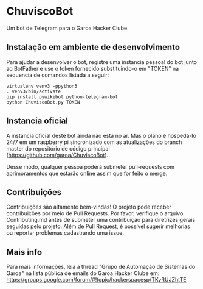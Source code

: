 # ChuviscoBot

Um bot de Telegram para o Garoa Hacker Clube.

## Instalação em ambiente de desenvolvimento

Para ajudar a desenvolver o bot, registre uma instancia pessoal do bot junto ao BotFather e use o token fornecido substituindo-o em "TOKEN" na sequencia de comandos listada a seguir:

```
virtualenv venv3 -ppython3
. venv3/bin/activate
pip install pywikibot python-telegram-bot
python ChuviscoBot.py TOKEN
```

## Instancia oficial

A instancia oficial deste bot ainda não está no ar. Mas o plano é hospedá-lo 24/7 em um raspberry pi sincronizado com as atualizações do branch master do repositório de código principal (https://github.com/garoa/ChuviscoBot).

Desse modo, qualquer pessoa poderá submeter pull-requests com aprimoramentos que estarão online assim que for feito o merge.

## Contribuições

Contribuições são altamente bem-vindas! O projeto pode receber contribuições por meio de Pull Requests. Por favor, verifique o arquivo Contributing.md antes de submeter uma contribuição para diretrizes gerais seguidas pelo projeto. Além de Pull Request, é possível sugerir melhorias ou reportar problemas cadastrando uma issue.

## Mais info

Para mais informações, leia a thread "Grupo de Automação de Sistemas do Garoa" na lista pública de emails do Garoa Hacker Clube em:
https://groups.google.com/forum/#!topic/hackerspacesp/TKyRUJZhtTE
